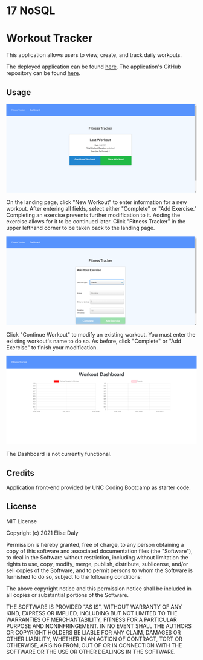 # 17 NoSQL
# Workout Tracker

This application allows users to view, create, and track daily workouts.

The deployed application can be found [here](https://esd-workout-tracker.herokuapp.com/). The application's GitHub repository can be found [here](https://github.com/elisesamanthadaly/Unit-17-NoSQL).


## Usage

![landing](./assets/images/landing.png)

On the landing page, click "New Workout" to enter information for a new workout. After entering all fields, select either "Complete" or "Add Exercise." Completing an exercise prevents further modification to it. Adding the exercise allows for it to be continued later. Click "Fitness Tracker" in the upper lefthand corner to be taken back to the landing page.


![add](./assets/images/add.png)

Click "Continue Workout" to modify an existing workout. You must enter the existing workout's name to do so. As before, click "Complete" or "Add Exercise" to finish your modification.


![dashboard](./assets/images/dashboard.png)

The Dashboard is not currently functional.


## Credits

Application front-end provided by UNC Coding Bootcamp as starter code.


## License

MIT License

Copyright (c) 2021 Elise Daly

Permission is hereby granted, free of charge, to any person obtaining a copy
of this software and associated documentation files (the "Software"), to deal
in the Software without restriction, including without limitation the rights
to use, copy, modify, merge, publish, distribute, sublicense, and/or sell
copies of the Software, and to permit persons to whom the Software is
furnished to do so, subject to the following conditions:

The above copyright notice and this permission notice shall be included in all
copies or substantial portions of the Software.

THE SOFTWARE IS PROVIDED "AS IS", WITHOUT WARRANTY OF ANY KIND, EXPRESS OR
IMPLIED, INCLUDING BUT NOT LIMITED TO THE WARRANTIES OF MERCHANTABILITY,
FITNESS FOR A PARTICULAR PURPOSE AND NONINFRINGEMENT. IN NO EVENT SHALL THE
AUTHORS OR COPYRIGHT HOLDERS BE LIABLE FOR ANY CLAIM, DAMAGES OR OTHER
LIABILITY, WHETHER IN AN ACTION OF CONTRACT, TORT OR OTHERWISE, ARISING FROM,
OUT OF OR IN CONNECTION WITH THE SOFTWARE OR THE USE OR OTHER DEALINGS IN THE
SOFTWARE.
